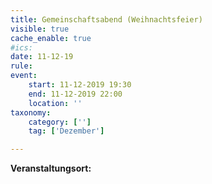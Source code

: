```yaml
---
title: Gemeinschaftsabend (Weihnachtsfeier)
visible: true
cache_enable: true
#ics: 
date: 11-12-19
rule: 
event:
	start: 11-12-2019 19:30
	end: 11-12-2019 22:00
	location: ''
taxonomy:
	category: ['']
	tag: ['Dezember']

---
```




**Veranstaltungsort:** 

